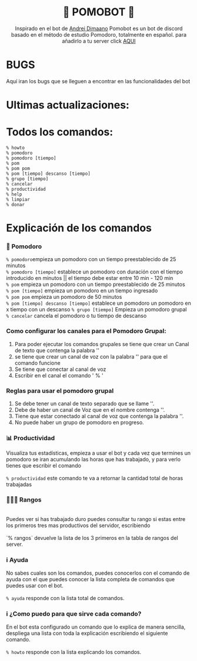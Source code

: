 <h1 align="center">
 🍅 POMOBOT 🍅
</h1>

<p align="center">
  Inspirado en el bot de <a href="https://github.com/andreidimaano">Andrei Dimaano</a>
  Pomobot es un bot de discord basado en el método de estudio Pomodoro, totalmente en español. para añadirlo a tu server click <a href="#">AQUI</a>
</p>

# BUGS
  Aquí iran los bugs que se lleguen a encontrar en las funcionalidades del bot

# Ultimas actualizaciones:<br />




# Todos los comandos:<br />

`% howto`<br />
`% pomodoro`<br />
`% pomodoro [tiempo]`<br />
`% pom`<br />
`% pom pom`<br />
`% pom [tiempo] descanso [tiempo]`<br />
`% grupo [tiempo]`<br />
`% cancelar`<br />
`% productividad`<br />
`% help`<br />
`% limpiar`<br />
`% donar` <br/>

# Explicación de los comandos

### 🍅 Pomodoro<br/>

`% pomodoro`empieza un pomodoro con un tiempo preestablecido de 25 minutos<br/>
`% pomodoro [tiempo]` establece un pomodoro con duración con el tiempo introducido en minutos || el tiempo debe estar entre  10 min - 120 min<br/>
`% pom` empieza un pomodoro con un tiempo preestablecido de 25 minutos <br/>
`% pom [tiempo]` empieza un pomodoro en un tiempo ingresado<br />
`% pom pom` empieza un pomodoro de 50 minutos<br/>
`% pom [tiempo] descanso [tiempo]` establece un pomodoro un pomodoro en x tiempo con un descanso 
`% grupo [tiempo]` Empieza un pomodoro grupal <br/>
`% cancelar` cancela el pomodoro o tu tiempo de descanso <br/>

### Como configurar los canales para el Pomodoro Grupal:
1. Para poder ejecutar los comandos grupales se tiene que crear un Canal de texto que contenga la palabra ''
2. se tiene que crear un canal de voz con la palabra '' para que el comando funcione
3. Se tiene que conectar al canal de voz
4. Escribir en el canal el comando  ' % ' 

### Reglas para usar el pomodoro grupal
1. Se debe tener un canal de texto separado que se llame ''.
2. Debe de haber un canal de Voz que en el nombre contenga ''.
3. Tiene que estar conectado al canal de voz que contenga la palabra ''.
4. No puede haber un grupo de pomodoro en progreso.


### 📊 Productividad
Visualiza tus estadísticas, empieza a usar el bot y cada vez que termines un pomodoro se iran acumulando las horas que has trabajado, y para verlo tienes que escribir el comando
<br /><br />
`% productividad` este comando te va a retornar la cantidad total de horas trabajadas
<br />

### 🥇🥈🥉 Rangos<br/>
<br/>
Puedes ver si has trabajado duro puedes consultar tu rango si estas entre los primeros tres mas productivos del servidor, escribiendo
<br /><br />
`% rangos` devuelve la lista de los 3 primeros en la tabla de rangos del server.

### :information_source: Ayuda<br/>
No sabes cuales son los comandos, puedes conocerlos con el comando de ayuda con el que puedes conocer la lista completa de comandos que puedes usar con el bot.
<br /><br />
`% ayuda` responde con la lista total de comandos.
<br />

### :information_source: ¿Como puedo para que sirve cada comando?
En el bot esta configurado un comando que lo explica de manera sencilla, despliega una lista con toda la explicación escribiendo el siguiente comando.
<br /><br />
`% howto` responde con la lista explicando los comandos.
<br />